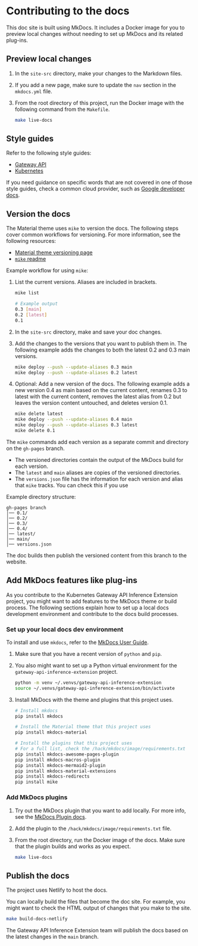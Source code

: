 # Contributing to the docs

This doc site is built using MkDocs. It includes a Docker image for you to preview local changes without needing to set up MkDocs and its related plug-ins.

## Preview local changes

1. In the `site-src` directory, make your changes to the Markdown files.

2. If you add a new page, make sure to update the `nav` section in the `mkdocs.yml` file.

3. From the root directory of this project, run the Docker image with the following command from the `Makefile`.
   ```sh
   make live-docs
   ```

## Style guides

Refer to the following style guides:

* [Gateway API](https://gateway-api.sigs.k8s.io/contributing/style-guide/)
* [Kubernetes](https://kubernetes.io/docs/contribute/style/style-guide/)

If you need guidance on specific words that are not covered in one of those style guides, check a common cloud provider, such as [Google developer docs](https://developers.google.com/style).

## Version the docs

The Material theme uses `mike` to version the docs. The following steps cover common workflows for versioning. For more information, see the following resources:

* [Material theme versioning page](https://squidfunk.github.io/mkdocs-material/setup/setting-up-versioning/)
* [`mike` readme](https://github.com/jimporter/mike)

Example workflow for using `mike`:

1. List the current versions. Aliases are included in brackets.
   ```sh
   mike list

   # Example output
   0.3 [main]
   0.2 [latest]
   0.1
   ```

2. In the `site-src` directory, make and save your doc changes.

3. Add the changes to the versions that you want to publish them in. The following example adds the changes to both the latest 0.2 and 0.3 main versions.  
   ```sh
   mike deploy --push --update-aliases 0.3 main
   mike deploy --push --update-aliases 0.2 latest
   ```

4. Optional: Add a new version of the docs. The following example adds a new version 0.4 as main based on the current content, renames 0.3 to latest with the current content, removes the latest alias from 0.2 but leaves the version content untouched, and deletes version 0.1.
   ```sh
   mike delete latest
   mike deploy --push --update-aliases 0.4 main
   mike deploy --push --update-aliases 0.3 latest
   mike delete 0.1
   ```

The `mike` commands add each version as a separate commit and directory on the `gh-pages` branch. 
* The versioned directories contain the output of the MkDocs build for each version. 
* The `latest` and `main` aliases are copies of the versioned directories.
* The `versions.json` file has the information for each version and alias that `mike` tracks. You can check this if you use 

Example directory structure:

```plaintext
gh-pages branch
│── 0.1/
│── 0.2/
│── 0.3/
│── 0.4/
│── latest/
│── main/
│── versions.json
```

The doc builds then publish the versioned content from this branch to the website.

## Add MkDocs features like plug-ins

As you contribute to the Kubernetes Gateway API Inference Extension project, you might want to add features to the MkDocs theme or build process. The following sections explain how to set up a local docs development environment and contribute to the docs build processes.

### Set up your local docs dev environment

To install and use `mkdocs`, refer to the [MkDocs User Guide](https://www.mkdocs.org/user-guide/).

1. Make sure that you have a recent version of `python` and `pip`.

2. You also might want to set up a Python virtual environment for the `gateway-api-inference-extension` project.
   ```sh
   python -m venv ~/.venvs/gateway-api-inference-extension
   source ~/.venvs/gateway-api-inference-extension/bin/activate
   ```

3. Install MkDocs with the theme and plugins that this project uses.
   ```sh
   # Install mkdocs
   pip install mkdocs
   
   # Install the Material theme that this project uses
   pip install mkdocs-material
   
   # Install the plugins that this project uses
   # For a full list, check the /hack/mkdocs/image/requirements.txt
   pip install mkdocs-awesome-pages-plugin
   pip install mkdocs-macros-plugin
   pip install mkdocs-mermaid2-plugin
   pip install mkdocs-material-extensions
   pip install mkdocs-redirects
   pip install mike
   ```

### Add MkDocs plugins

1. Try out the MkDocs plugin that you want to add locally. For more info, see the [MkDocs Plugin docs](https://squidfunk.github.io/mkdocs-material/plugins/).

2. Add the plugin to the `/hack/mkdocs/image/requirements.txt` file.

3. From the root directory, run the Docker image of the docs. Make sure that the plugin builds and works as you expect.
   ```sh
   make live-docs
   ```

## Publish the docs

The project uses Netlify to host the docs. 

You can locally build the files that become the doc site. For example, you might want to check the HTML output of changes that you make to the site.

```sh
make build-docs-netlify
```

The Gateway API Inference Extension team will publish the docs based on the latest changes in the `main` branch.